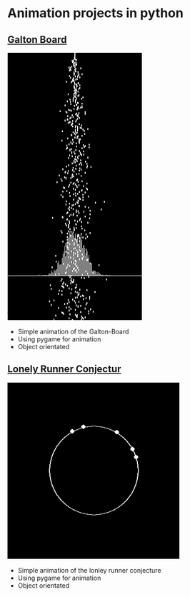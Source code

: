 # Animation projects in python

## [Galton Board](https://github.com/Timokko/GaltonBoard/blob/master/GaltonBoard.py)

 ![](/images/galton.png)
 
* Simple animation of the Galton-Board     
* Using pygame for animation
* Object orientated 




## [Lonely Runner Conjectur](https://github.com/TimoKropp/LonelyRunner/blob/master/lonely_runner.py)

 ![](/images/lonely_runner.gif)
 
* Simple animation of the lonley runner conjecture     
* Using pygame for animation
* Object orientated 

